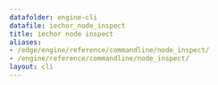 ```yaml
---
datafolder: engine-cli
datafile: iechor_node_inspect
title: iechor node inspect
aliases:
- /edge/engine/reference/commandline/node_inspect/
- /engine/reference/commandline/node_inspect/
layout: cli
---
```


<!--
This page is automatically generated from iEchor's source code. If you want to
suggest a change to the text that appears here, open a ticket or pull request
in the source repository on GitHub:

https://github.com/iechor/cli
-->
